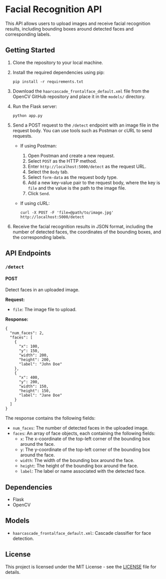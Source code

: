 # Facial Recognition API

This API allows users to upload images and receive facial recognition results, including bounding boxes around detected faces and corresponding labels.

## Getting Started

1. Clone the repository to your local machine.

2. Install the required dependencies using pip:

    ```
    pip install -r requirements.txt
    ```

3. Download the `haarcascade_frontalface_default.xml` file from the OpenCV GitHub repository and place it in the `models/` directory.

4. Run the Flask server:

    ```
    python app.py
    ```

5. Send a POST request to the `/detect` endpoint with an image file in the request body. You can use tools such as Postman or cURL to send requests.

    - If using Postman:
        1. Open Postman and create a new request.
        2. Select `POST` as the HTTP method.
        3. Enter `http://localhost:5000/detect` as the request URL.
        4. Select the `Body` tab.
        5. Select `form-data` as the request body type.
        6. Add a new key-value pair to the request body, where the key is `file` and the value is the path to the image file.
        7. Click `Send`.

    - If using cURL:
        ```
        curl -X POST -F 'file=@path/to/image.jpg' http://localhost:5000/detect
        ```

6. Receive the facial recognition results in JSON format, including the number of detected faces, the coordinates of the bounding boxes, and the corresponding labels.

## API Endpoints

### `/detect`

#### POST

Detect faces in an uploaded image.

**Request:**

- `file`: The image file to upload.

**Response:**

```
{
  "num_faces": 2,
  "faces": [
    {
      "x": 100,
      "y": 150,
      "width": 200,
      "height": 200,
      "label": "John Doe"
    },
    {
      "x": 400,
      "y": 200,
      "width": 150,
      "height": 150,
      "label": "Jane Doe"
    }
  ]
}
```

The response contains the following fields:

- `num_faces`: The number of detected faces in the uploaded image.
- `faces`: An array of face objects, each containing the following fields:
    - `x`: The x-coordinate of the top-left corner of the bounding box around the face.
    - `y`: The y-coordinate of the top-left corner of the bounding box around the face.
    - `width`: The width of the bounding box around the face.
    - `height`: The height of the bounding box around the face.
    - `label`: The label or name associated with the detected face.

## Dependencies

- Flask
- OpenCV

## Models

- `haarcascade_frontalface_default.xml`: Cascade classifier for face detection.

## License

This project is licensed under the MIT License - see the [LICENSE](LICENSE) file for details.
